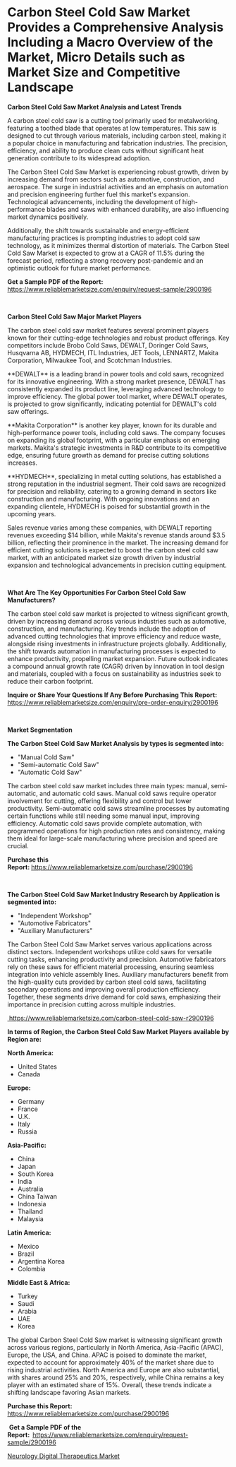 <p><h1>Carbon Steel Cold Saw Market Provides a Comprehensive Analysis Including a Macro Overview of the Market, Micro Details such as Market Size and Competitive Landscape</h1></p><p><strong>Carbon Steel Cold Saw Market Analysis and Latest Trends</strong></p>
<p><p>A carbon steel cold saw is a cutting tool primarily used for metalworking, featuring a toothed blade that operates at low temperatures. This saw is designed to cut through various materials, including carbon steel, making it a popular choice in manufacturing and fabrication industries. The precision, efficiency, and ability to produce clean cuts without significant heat generation contribute to its widespread adoption.</p><p>The Carbon Steel Cold Saw Market is experiencing robust growth, driven by increasing demand from sectors such as automotive, construction, and aerospace. The surge in industrial activities and an emphasis on automation and precision engineering further fuel this market's expansion. Technological advancements, including the development of high-performance blades and saws with enhanced durability, are also influencing market dynamics positively.</p><p>Additionally, the shift towards sustainable and energy-efficient manufacturing practices is prompting industries to adopt cold saw technology, as it minimizes thermal distortion of materials. The Carbon Steel Cold Saw Market is expected to grow at a CAGR of 11.5% during the forecast period, reflecting a strong recovery post-pandemic and an optimistic outlook for future market performance.</p></p>
<p><strong>Get a Sample PDF of the Report:&nbsp;</strong> <a href="https://www.reliablemarketsize.com/enquiry/request-sample/2900196?utm_campaign=2300&utm_medium=2&utm_source=Github&utm_content=ia&utm_term=16032025&utm_id=carbon-steel-cold-saw">https://www.reliablemarketsize.com/enquiry/request-sample/2900196</a></p>
<p>&nbsp;</p>
<p><strong>Carbon Steel Cold Saw Major Market Players</strong></p>
<p><p>The carbon steel cold saw market features several prominent players known for their cutting-edge technologies and robust product offerings. Key competitors include Brobo Cold Saws, DEWALT, Doringer Cold Saws, Husqvarna AB, HYDMECH, ITL Industries, JET Tools, LENNARTZ, Makita Corporation, Milwaukee Tool, and Scotchman Industries.</p><p>**DEWALT** is a leading brand in power tools and cold saws, recognized for its innovative engineering. With a strong market presence, DEWALT has consistently expanded its product line, leveraging advanced technology to improve efficiency. The global power tool market, where DEWALT operates, is projected to grow significantly, indicating potential for DEWALT's cold saw offerings.</p><p>**Makita Corporation** is another key player, known for its durable and high-performance power tools, including cold saws. The company focuses on expanding its global footprint, with a particular emphasis on emerging markets. Makita's strategic investments in R&D contribute to its competitive edge, ensuring future growth as demand for precise cutting solutions increases.</p><p>**HYDMECH**, specializing in metal cutting solutions, has established a strong reputation in the industrial segment. Their cold saws are recognized for precision and reliability, catering to a growing demand in sectors like construction and manufacturing. With ongoing innovations and an expanding clientele, HYDMECH is poised for substantial growth in the upcoming years.</p><p>Sales revenue varies among these companies, with DEWALT reporting revenues exceeding $14 billion, while Makita's revenue stands around $3.5 billion, reflecting their prominence in the market. The increasing demand for efficient cutting solutions is expected to boost the carbon steel cold saw market, with an anticipated market size growth driven by industrial expansion and technological advancements in precision cutting equipment.</p></p>
<p>&nbsp;</p>
<p><strong>What Are The Key Opportunities For Carbon Steel Cold Saw Manufacturers?</strong></p>
<p><p>The carbon steel cold saw market is projected to witness significant growth, driven by increasing demand across various industries such as automotive, construction, and manufacturing. Key trends include the adoption of advanced cutting technologies that improve efficiency and reduce waste, alongside rising investments in infrastructure projects globally. Additionally, the shift towards automation in manufacturing processes is expected to enhance productivity, propelling market expansion. Future outlook indicates a compound annual growth rate (CAGR) driven by innovation in tool design and materials, coupled with a focus on sustainability as industries seek to reduce their carbon footprint.</p></p>
<p><strong>Inquire or Share Your Questions If Any Before Purchasing This Report:</strong> <a href="https://www.reliablemarketsize.com/enquiry/pre-order-enquiry/2900196?utm_campaign=2300&utm_medium=2&utm_source=Github&utm_content=ia&utm_term=16032025&utm_id=carbon-steel-cold-saw">https://www.reliablemarketsize.com/enquiry/pre-order-enquiry/2900196</a></p>
<p>&nbsp;</p>
<p><strong>Market Segmentation</strong></p>
<p><strong>The Carbon Steel Cold Saw Market Analysis by types is segmented into:</strong></p>
<p><ul><li>"Manual Cold Saw"</li><li>"Semi-automatic Cold Saw"</li><li>"Automatic Cold Saw"</li></ul></p>
<p><p>The carbon steel cold saw market includes three main types: manual, semi-automatic, and automatic cold saws. Manual cold saws require operator involvement for cutting, offering flexibility and control but lower productivity. Semi-automatic cold saws streamline processes by automating certain functions while still needing some manual input, improving efficiency. Automatic cold saws provide complete automation, with programmed operations for high production rates and consistency, making them ideal for large-scale manufacturing where precision and speed are crucial.</p></p>
<p><strong>Purchase this Report:&nbsp;</strong><a href="https://www.reliablemarketsize.com/purchase/2900196?utm_campaign=2300&utm_medium=2&utm_source=Github&utm_content=ia&utm_term=16032025&utm_id=carbon-steel-cold-saw">https://www.reliablemarketsize.com/purchase/2900196</a></p>
<p>&nbsp;</p>
<p><strong>The Carbon Steel Cold Saw Market Industry Research by Application is segmented into:</strong></p>
<p><ul><li>"Independent Workshop"</li><li>"Automotive Fabricators"</li><li>"Auxiliary Manufacturers"</li></ul></p>
<p><p>The Carbon Steel Cold Saw Market serves various applications across distinct sectors. Independent workshops utilize cold saws for versatile cutting tasks, enhancing productivity and precision. Automotive fabricators rely on these saws for efficient material processing, ensuring seamless integration into vehicle assembly lines. Auxiliary manufacturers benefit from the high-quality cuts provided by carbon steel cold saws, facilitating secondary operations and improving overall production efficiency. Together, these segments drive demand for cold saws, emphasizing their importance in precision cutting across multiple industries.</p></p>
<p><a href="https://www.reliablemarketsize.com/carbon-steel-cold-saw-r2900196?utm_campaign=2300&utm_medium=2&utm_source=Github&utm_content=ia&utm_term=16032025&utm_id=carbon-steel-cold-saw">&nbsp;https://www.reliablemarketsize.com/carbon-steel-cold-saw-r2900196</a></p>
<p><strong>In terms of Region, the Carbon Steel Cold Saw Market Players available by Region are:</strong></p>
<p>
    <p> <strong> North America: </strong>
        <ul>
            <li>United States</li>
            <li>Canada</li>
        </ul>
        </p> 
    <p> <strong> Europe: </strong>
        <ul>
            <li>Germany</li>
            <li>France</li>
            <li>U.K.</li>
            <li>Italy</li>
            <li>Russia</li>
        </ul>
        </p> 
    <p> <strong> Asia-Pacific: </strong>
        <ul>
            <li>China</li>
            <li>Japan</li>
            <li>South Korea</li>
            <li>India</li>
            <li>Australia</li>
            <li>China Taiwan</li>
            <li>Indonesia</li>
            <li>Thailand</li>
            <li>Malaysia</li>
        </ul>
        </p> 
    <p> <strong> Latin America: </strong>
        <ul>
            <li>Mexico</li>
            <li>Brazil</li>
            <li>Argentina Korea</li>
            <li>Colombia</li>
        </ul>
        </p> 
    <p> <strong> Middle East & Africa: </strong>
        <ul>
            <li>Turkey</li>
            <li>Saudi</li>
            <li>Arabia</li>
            <li>UAE</li>
            <li>Korea</li>
        </ul>
    </p>
    </p>
<p><p>The global Carbon Steel Cold Saw market is witnessing significant growth across various regions, particularly in North America, Asia-Pacific (APAC), Europe, the USA, and China. APAC is poised to dominate the market, expected to account for approximately 40% of the market share due to rising industrial activities. North America and Europe are also substantial, with shares around 25% and 20%, respectively, while China remains a key player with an estimated share of 15%. Overall, these trends indicate a shifting landscape favoring Asian markets.</p></p>
<p><strong>Purchase this Report: </strong><a href="https://www.reliablemarketsize.com/purchase/2900196?utm_campaign=2300&utm_medium=2&utm_source=Github&utm_content=ia&utm_term=16032025&utm_id=carbon-steel-cold-saw">https://www.reliablemarketsize.com/purchase/2900196</a></p>
<p>&nbsp;<strong>Get a Sample PDF of the Report:&nbsp;&nbsp;</strong><a href="https://www.reliablemarketsize.com/enquiry/request-sample/2900196?utm_campaign=2300&utm_medium=2&utm_source=Github&utm_content=ia&utm_term=16032025&utm_id=carbon-steel-cold-saw">https://www.reliablemarketsize.com/enquiry/request-sample/2900196</a></p>
<p><strong></strong></p>
<p><p><a href="https://github.com/DixieGrimes/Market-Research-Report-List-1/blob/main/neurology-digital-therapeutics-market.md?utm_campaign=2300&utm_medium=2&utm_source=Github&utm_content=ia&utm_term=16032025&utm_id=carbon-steel-cold-saw">Neurology Digital Therapeutics Market</a></p></p>
